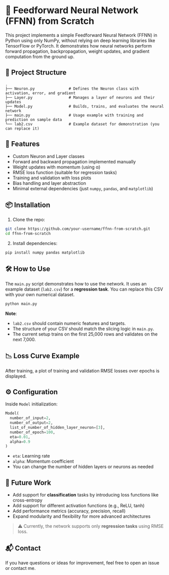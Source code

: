 
# 🧮 Feedforward Neural Network (FFNN) from Scratch

This project implements a simple Feedforward Neural Network (FFNN) in Python using only NumPy, without relying on deep learning libraries like TensorFlow or PyTorch. It demonstrates how neural networks perform forward propagation, backpropagation, weight updates, and gradient computation from the ground up.

## 📁 Project Structure

```
.
├── Neuron.py               # Defines the Neuron class with activation, error, and gradient
├── Layer.py                # Manages a layer of neurons and their updates
├── Model.py                # Builds, trains, and evaluates the neural network
├── main.py                 # Usage example with training and prediction on sample data
└── lab2.csv                # Example dataset for demonstration (you can replace it)
```

## 🚀 Features

- Custom Neuron and Layer classes
- Forward and backward propagation implemented manually
- Weight updates with momentum (using α)
- RMSE loss function (suitable for regression tasks)
- Training and validation with loss plots
- Bias handling and layer abstraction
- Minimal external dependencies (just `numpy`, `pandas`, and `matplotlib`)

## 📦 Installation

1. Clone the repo:

```bash
git clone https://github.com/your-username/ffnn-from-scratch.git
cd ffnn-from-scratch
```

2. Install dependencies:

```bash
pip install numpy pandas matplotlib
```

## 🛠️ How to Use

The `main.py` script demonstrates how to use the network. It uses an example dataset (`lab2.csv`) for a **regression task**. You can replace this CSV with your own numerical dataset.

```bash
python main.py
```

**Note**:  
- `lab2.csv` should contain numeric features and targets.
- The structure of your CSV should match the slicing logic in `main.py`.
- The current setup trains on the first 25,000 rows and validates on the next 7,000.

## 📉 Loss Curve Example

After training, a plot of training and validation RMSE losses over epochs is displayed.

## ⚙️ Configuration

Inside `Model` initialization:

```python
Model(
  number_of_input=2,
  number_of_output=2,
  list_of_number_of_hidden_layer_neuron=[3],
  number_of_epoch=100,
  eta=0.01,
  alpha=0.9
)
```

- `eta`: Learning rate
- `alpha`: Momentum coefficient
- You can change the number of hidden layers or neurons as needed

## 🔮 Future Work

- Add support for **classification** tasks by introducing loss functions like cross-entropy
- Add support for different activation functions (e.g., ReLU, tanh)
- Add performance metrics (accuracy, precision, recall)
- Expand modularity and flexibility for more advanced architectures

> ⚠️ Currently, the network supports only **regression tasks** using RMSE loss.

## 📬 Contact

If you have questions or ideas for improvement, feel free to open an issue or contact me.
